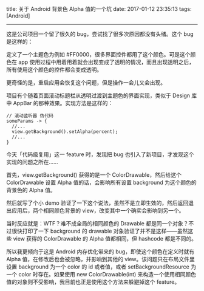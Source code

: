 title: 关于 Android 背景色 Alpha 值的一个坑
date: 2017-01-12 23:35:13
tags: [Android]

---
这是公司项目一个留了很久的 bug，尝试找了很多次原因都没有头绪。这个 bug 是这样的：

定义了一个主题色为例如 #FF0000，很多界面控件都用了这个颜色。可是这个颜色在 app 使用过程中用着用着就会出现变成了透明的情况，而且出现透明之后，所有使用这个颜色的控件都会变成透明。

更奇怪的是，重启应用会恢复这个问题，但是操作一会儿又会出现。
<!--more-->
项目有个随着页面滚动标题栏从透明过渡到主题色的界面实现，类似于 Design 库中 AppBar 的那种效果。实现方法是这样的：

    // 滚动监听器 伪代码
    someParams -> {
      //...
      view.getBackground().setAlpha(percent);
      //...
    }

今天「代码级复用」这一 feature 时，发现把 bug 也引入了新项目，才发现这个实现的问题之所在……

首先，view.getBackground() 获得的是一个 ColorDrawable，然后给这个 ColorDrawable 设置 Alpha 值的话，会影响所有设置 background 为这个颜色的背景色的 Alpha 值。

然后就写了个小 demo 验证了一下这个说法，虽然不是立即生效的，然后返回退出应用后，两个相同颜色背景的 view，改变其中一个确实会影响到另一个。

当时反应就是：WTF？难不成全局的相同颜色的 Drawable 都是同一个对象？不过很快打印了一下 background 的 drawable 对象验证了并不是这样——虽然这些 view 获得的 ColorDrawable 的 Alpha 值都相同，但 hashcode 都是不同的。

所以我更倾向于这是 Android 内存优化带来的 bug，即使这个颜色在定义时就有 Alpha 值，在修改后也会被忽略，并影响到其他的 view。该问题只在布局文件里设置 background 为一个 color 的 id 或者值，或者 setBackgroundResource 为一个 color 时存在。如果使用 new ColorDrawable(int) 来构造一个使用相同颜色值的对象则不受影响，我目前也正是使用这个方法来躲避掉这个 feature。
